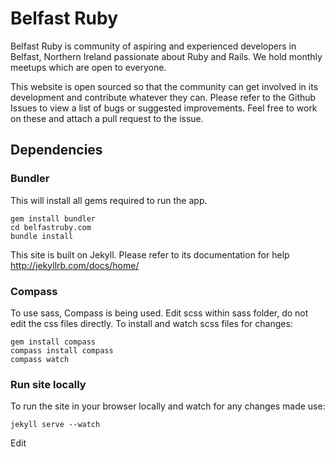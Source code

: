 # Belfast Ruby

Belfast Ruby is community of aspiring and experienced developers in Belfast, Northern Ireland passionate about Ruby and Rails.
We hold monthly meetups which are open to everyone.

This website is open sourced so that the community can get involved in its development and contribute whatever they can. Please refer to the Github Issues to view a list of bugs or suggested improvements. Feel free to work on these and attach a pull request to the issue.

## Dependencies

### Bundler

This will install all gems required to run the app.

    gem install bundler
    cd belfastruby.com
    bundle install

This site is built on Jekyll. Please refer to its documentation for help http://jekyllrb.com/docs/home/


### Compass

To use sass, Compass is being used. Edit scss within sass folder, do not edit the css files directly.
To install and watch scss files for changes:

    gem install compass
    compass install compass
    compass watch


### Run site locally

To run the site in your browser locally and watch for any changes made use:

    jekyll serve --watch

Edit



